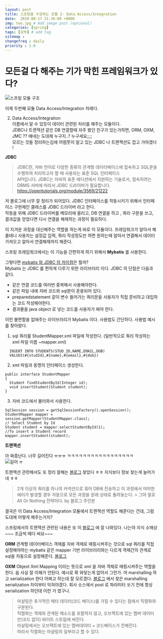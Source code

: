 ```yaml
---
layout: post
title: 스프링을 구성하는 모듈 2- Data Access/Integration
date:  2019-08-17 21:36:00 +0800
img: two.jpg # Add image post (optional)
categories: [spring]
tags: [공부] # add tag
sitemap :
changefreq : daily
priority : 1.0
---
```


# 모든걸 다 해주는 기가 막힌 프레임워크가 있다? 
![스프링 모듈 구조](http://yaejinha.github.io/assets/img/spring-overview.png)

이제 두번째 모듈 Data Access/Integration  차례다.   

2. Data Access/Integration  
이름에서 알 수 있듯이 데이터 관련된 처리를 해주는 모듈이다.  
JDBC나 트랜잭션 같은 DB 연결할때 자주 봤던 친구가 있는가하면,  ORM, OXM, JMC ??  얘네는 도대체 누구지..? 누구세요;;;;  
모르는 것들 정리하는김에 어렴풋이 알고 있는 JDBC 나 트랜잭션도 잡고 가야겠다 !  

**JDBC**  

> JDBC란, 자바 언어로 다양한 종류의 관계형 데이터베이스에 접속하고 SQL문을 수행하여 처리하고자 할 때 사용되는 표준 SQL 인터페이스  
> API입니다. JDBC는 자바의 표준 에디션에서 지원하는 기술로서, 접속하려는 DBMS 서버에 따라서 JDBC 드라이버가 필요합니다. 
> https://opentutorials.org/module/3569/21222

저 블로그에 너무 잘 정리가 되어있다. JDBC 인터페이스를 작동시키기 위해서  인터페이스 구현체인 클래스를 JDBC 드라이버 라고 한다.  
작동을 위해 JDBC 드라이버를 메모리에 올리고, DB 연결을 하고 ,  쿼리 구문을 쓰고, 결과값을 얻었다면 다시 연결을 해제하는 과정이 필요하다.  

이 지겨운 과정을 대신해주는 역할을 하는게 바로 이 모듈이다.  프레임워크가 알아서 해줄테니 사용자는 설정값 입력, 쿼리 작성정도만 하면 원하는때 알아서 연결해서 데이터 가져오고 알아서 연결해제까지 해준다.  

스프링 프레임워크에서는 이 기능을 간편하게 하기 위해서 **Mybatis** 를 사용한다. 

그렇다면 <u>mybatis 와 JDBC 의 차이점</u>은 뭘까?  
Mybatis 는 JDBC 를 편하게 다루기 위한 라이브러리 이다. JDBC 의 단점은 다음과 같다.  
- 같은 연결 코드를 여러번 중복해서 사용해야한다.   
- 같은 파일 내에 자바 코드와  sql문이 혼용되어 있다.  
- preparedstatement 같이 변수 들어가는 쿼리문을 사용자가 직접 준비하고 대입하는 코드 작성해야한다.  
-  결과물을 java object 로 넣는 코드를 사용자가 짜야 한다.  

이런 불편함을 없애주는 라이브러리가 Mybatis 이다.  사용법도 간단하다.  사용법 예시를 찾아왔다.  
1) sql 쿼리를 StudentMapper.xml 파일에  작성한다.  (일반적으로 쿼리 작성하는 xml 파일 이름 ~mapper.xml)   
~~~
  INSERT INTO STUDENTS(STUD_ID,NAME,EMAIL,DOB)  
  VALUES(#{studId},#{name},#{email},#{dob})
~~~
2) xml 파일과 동명의 인터페이스 생성한다.  
~~~
public interface StudentMapper
{
  Student findStudentById(Integer id);
  void insertStudent(Student student);
}
~~~  
3) 자바 코드에서 불러와서 사용한다.  
~~~  
SqlSession session = getSqlSessionFactory().openSession();
StudentMapper mapper =  
session.getMapper(StudentMapper.class);
// Select Student by Id
Student student = mapper.selectStudentById(1);
//To insert a Student record
mapper.insertStudent(student);
~~~


**트랜잭션** 

아 짜증난다. 너무 길어진다 ㅠㅠㅠ ㅋㅋㅋㅋㅋㅋㅋㅋㅋㅋㅋㅋㅋㅋㅋㅋㅋ  
![길어 ㅠ ](http//yaejinha.github.io/assets/img/long.jpg)  

트랜잭션 관련해서도 또 정리 잘해논 [블로그](http://egloos.zum.com/springmvc/v/495798) 찾았다 ㅎㅎ  지식보다 정보 찾는게 늘어가네 ㅎㅎ   

> 2개 이상의 쿼리를 하나의 커넥션으로 묶어 DB에 전송하고 이 과정에서 어떠한 에러가 발생할 경우 자동으로 모든 과정을 원래 상태로 돌려놓는다. > 그야 말로 All Or Nothing 전략이다. 
> by 블로그 주인분 

결국은 이 Data Access/Integration 모듈에서 트랜잭션 역할도 해준다는 건데, 그럼 도대체 어떻게 해주는거지?  

스프링에서의 트랜잭션 관련된 내용은 또 이 [블로그](https://syaku.tistory.com/269)  에 잘 나와있다. 나는야 지식 소매상~~~ 조금씩 떼다 써요~~~  

**ORM**
관계형 데이터베이스 객체를 자바 객체로 매핑시켜주는 것으로  sql 쿼리를 직접 설정해야하는  mybatis 같은 mapper 기반  라이브러리와는 다르게 객체간의 관계로 sql을 자동으로 설정해준다.  [블로그](https://gmlwjd9405.github.io/2018/12/25/difference-jdbc-jpa-mybatis.html)

**OXM** 
Objext Xml Mapping 이라는 뜻으로 xml 을 자바 객체로 매핑시켜주는 역할을 한다.  음 사실 잘 이해가 안된다. 예시로 확 와닿는게 없어서 그런가.   머 marshalling 하고 serialization 한다 어쩌고 하는데 잘 모르겠다. 
[블로그](https://zuyo.tistory.com/580)  에서 찾은 marshalling serialization 차이부터 익혀야겠다.   회사 소스에서 post 로 파라미터 쏘기 전에 항상 serialization 하던데 이런 거 였구나.   

>마샬링은 추가적인 메타 데이터(코드 베이스)를 가질 수 있다는 점에서 직렬화와 구분된다.  
>직렬화는 객체와 관계된 메소드를 포함하지 않고, 오브젝트에 있는 멤버 데이터만(코드 없이) 바이트 스트림에 써진다.  
>마샬링에서는 오브젝트에 있는 멤버데이터 + 코드베이스가 전해진다.  
>따라서 직렬화는 마샬링의 일부라고 할 수 있다.  